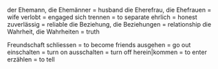 der Ehemann, die Ehemänner = husband 
die Eherefrau, die Ehefrauen = wife
verlobt = engaged
sich trennen = to separate 
ehrlich = honest 
zuverlässig = reliable 
die Beziehung, die Beziehungen = relationship
die Wahrheit, die Wahrheiten = truth 

Freundschaft schliessen = to become friends 
ausgehen = go out 
einschalten = turn on 
ausschalten = turn off 
herein|kommen = to enter 
erzählen = to tell
